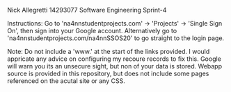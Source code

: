 Nick Allegretti
14293077
Software Engineering Sprint-4

Instructions:
 Go to 'na4nnstudentprojects.com' -> 'Projects' -> 'Single Sign On', then sign into your Google account.
 Alternatively go to 'na4nnstudentprojects.com/na4nnSSOS20' to go straight to the login page.
 
 Note:
 Do not include a 'www.' at the start of the links provided. I would appricate any advice on configuring my recoure records to fix this.
 Google will warn you its an unsecure sight, but non of your data is stored.
 Webapp source is provided in this repository, but does not include some pages referenced on the acutal site or any CSS.
